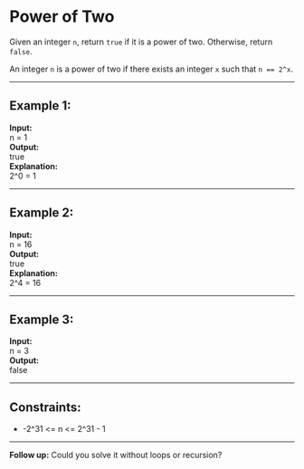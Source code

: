 # Power of Two

Given an integer `n`, return `true` if it is a power of two. Otherwise, return `false`.

An integer `n` is a power of two if there exists an integer `x` such that `n == 2^x`.

---

## Example 1:

**Input:**  
n = 1  
**Output:**  
true  
**Explanation:**  
2^0 = 1

---

## Example 2:

**Input:**  
n = 16  
**Output:**  
true  
**Explanation:**  
2^4 = 16

---

## Example 3:

**Input:**  
n = 3  
**Output:**  
false

---

## Constraints:

- -2^31 <= n <= 2^31 - 1

---

**Follow up:** Could you solve it without loops or recursion?
